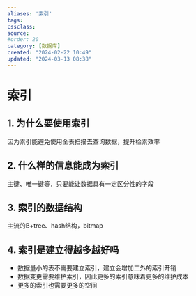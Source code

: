 ```yaml
---
aliases: '索引'
tags: 
cssclass:
source:
#order: 20
category: [数据库]
created: "2024-02-22 10:49"
updated: "2024-03-13 08:38"
---
```


# 索引

## 1. 为什么要使用索引

因为索引能避免使用全表扫描去查询数据，提升检索效率

## 2. 什么样的信息能成为索引

主键、唯一键等，只要能让数据具有一定区分性的字段

## 3. 索引的数据结构

主流的B+tree、hash结构，bitmap

## 4. 索引是建立得越多越好吗

- 数据量小的表不需要建立索引，建立会增加二外的索引开销
- 数据变更需要维护索引，因此更多的索引意味着更多的维护成本
- 更多的索引也需要更多的空间


